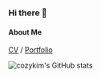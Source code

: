 ### Hi there 👋

<!--
**CozyKim/Cozykim** is a ✨ _special_ ✨ repository because its `README.md` (this file) appears on your GitHub profile.

Here are some ideas to get you started:

- 🔭 I’m currently working on ...
- 🌱 I’m currently learning ...
- 👯 I’m looking to collaborate on ...
- 🤔 I’m looking for help with ...
- 💬 Ask me about ...
- 📫 How to reach me: ...
- 😄 Pronouns: ...
- ⚡ Fun fact: ...
-->

#### About Me

[CV](About_ME/KJH_CV.pdf) / [Portfolio](About_ME/KJH_portfolio.pdf)




![cozykim's GitHub stats](https://github-readme-stats.vercel.app/api?username=cozykim&show_icons=true&theme=default)

